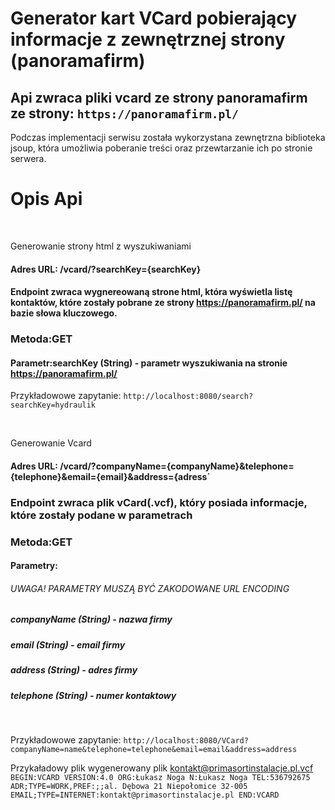 # Generator kart VCard pobierający informacje z zewnętrznej strony (panoramafirm)
## Api zwraca pliki vcard ze strony panoramafirm ze strony: `https://panoramafirm.pl/`
Podczas implementacji serwisu została wykorzystana zewnętrzna biblioteka jsoup, która umożliwia poberanie treści oraz przewtarzanie ich po stronie serwera. 

# Opis Api

<br />

Generowanie strony html z wyszukiwaniami
#### Adres URL: /vcard/?searchKey={searchKey}
#### Endpoint zwraca wygnereowaną strone html, która wyświetla listę kontaktów, które zostały pobrane ze strony https://panoramafirm.pl/ na bazie słowa kluczowego. 
### Metoda:GET 
####     Parametr:searchKey (String) - parametr wyszukiwania na stronie https://panoramafirm.pl/
Przykładowowe zapytanie:
`http://localhost:8080/search?searchKey=hydraulik`

<br />

Generowanie Vcard
#### Adres URL: /vcard/?companyName={companyName}&telephone={telephone}&email={email}&address={adress`
### Endpoint zwraca plik vCard(.vcf), który posiada informacje, które zostały podane w parametrach
### Metoda:GET 
####     Parametry: 
###### UWAGA! PARAMETRY MUSZĄ BYĆ ZAKODOWANE URL ENCODING
##### companyName (String) - nazwa firmy
##### email (String) - email firmy
##### address (String) - adres firmy
##### telephone (String) - numer kontaktowy

<br />

Przykładowowe zapytanie:
`http://localhost:8080/VCard?companyName=name&telephone=telephone&email=email&address=address`

Przykaładowy plik wygenerowany plik kontakt@primasortinstalacje.pl.vcf
`
BEGIN:VCARD
VERSION:4.0
ORG:Łukasz Noga
N:Łukasz Noga
TEL:536792675
ADR;TYPE=WORK,PREF:;;al. Dębowa 21 Niepołomice 32-005
EMAIL;TYPE=INTERNET:kontakt@primasortinstalacje.pl
END:VCARD
`

